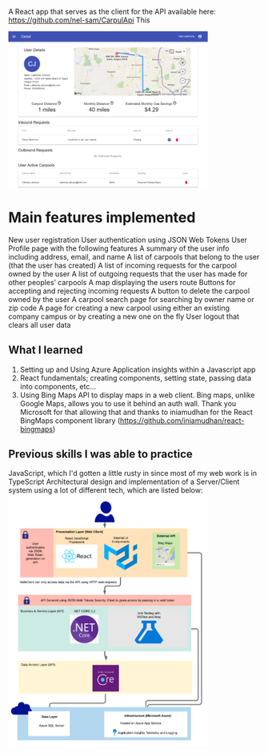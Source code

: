 A React app that serves as the client for the API available here: https://github.com/nel-sam/CarpulApi
This

<img src="https://raw.githubusercontent.com/nel-sam/CarpulWebClient/master/screenshots/readme1.png" width="400px">

# Main features implemented
New user registration
User authentication using JSON Web Tokens
User Profile page with the following features
A summary of the user info including address, email, and name
A list of carpools that belong to the user (that the user has created)
A list of incoming requests for the carpool owned by the user
A list of outgoing requests that the user has made for other peoples’ carpools
A map displaying the users route
Buttons for accepting and rejecting incoming requests
A button to delete the carpool owned by the user
A carpool search page for searching by owner name or zip code
A page for creating a new carpool using either an existing company campus or by creating a new one on the fly
User logout that clears all user data

## What I learned
1. Setting up and Using Azure Application insights within a Javascript app
2. React fundamentals; creating components, setting state, passing data into components, etc...
3. Using Bing Maps API to display maps in a web client. Bing maps, unlike Google Maps, allows you to use it behind an auth wall. Thank you Microsoft for that allowing that and thanks to iniamudhan for the React BingMaps component library (https://github.com/iniamudhan/react-bingmaps)

## Previous skills I was able to practice
JavaScript, which I'd gotten a little rusty in since most of my web work is in TypeScript
Architectural design and implementation of a Server/Client system using a lot of different tech, which are listed below:
<img src="https://raw.githubusercontent.com/nel-sam/CarpulWebClient/master/screenshots/readme2.png" width="400px">
